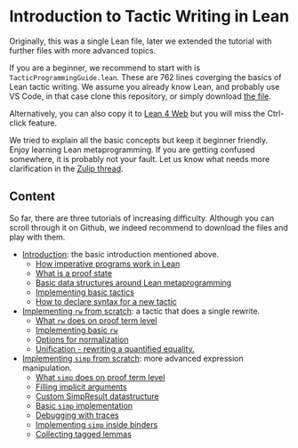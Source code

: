 # Introduction to Tactic Writing in Lean

Originally, this was a single Lean file, later we extended the tutorial with further files with more advanced topics.

If you are a beginner, we recommend to start with is `TacticProgrammingGuide.lean`. These are 762 lines coverging the basics of Lean tactic writing.
We assume you already know Lean, and probably use VS Code,
in that case clone this repository, or simply download [the file](TacticProgrammingGuide.lean).

Alternatively, you can also copy it to [Lean 4 Web](https://live.lean-lang.org/) but you will miss the Ctrl-click feature.

We tried to explain all the basic concepts but keep it beginner friendly.
Enjoy learning Lean metaprogramming. If you are getting confused somewhere, it is probably not your fault. Let us know what needs more clarification in the [Zulip thread](https://leanprover.zulipchat.com/#narrow/channel/239415-metaprogramming-.2F-tactics/topic/Introduction.20to.20tactic.20programming/near/524164016).

## Content

So far, there are three tutorials of increasing difficulty. Although you can scroll through it on Github, we indeed recommend to download the files and play with them.
* [Introduction](TacticProgrammingGuide.lean): the basic introduction mentioned above.
  * [How imperative programs work in Lean](TacticProgrammingGuide.lean#L44)
  * [What is a proof state](TacticProgrammingGuide.lean#L127)
  * [Basic data structures around Lean metaprogramming](TacticProgrammingGuide.lean#L155)
  * [Implementing basic tactics](TacticProgrammingGuide.lean#L238)
  * [How to declare syntax for a new tactic](TacticProgrammingGuide.lean#L513)
* [Implementing `rw` from scratch](CustomRw.lean): a tactic that does a single rewrite.
  * [What `rw` does on proof term level](CustomRw.lean#L19)
  * [Implementing basic `rw`](CustomRw.lean#L67)
  * [Options for normalization](CustomRw.lean#L235)
  * [Unification - rewriting a quantified equality.](CustomRw.lean#L306)
* [Implementing `simp` from scratch](CustomSimp.lean): more advanced expression manipulation.
  * [What `simp` does on proof term level](CustomSimp.lean#L22)
  * [Filling implicit arguments](CustomSimp.lean#L83)
  * [Custom SimpResult datastructure](CustomSimp.lean#L187)
  * [Basic `simp` implementation](CustomSimp.lean#L250)
  * [Debugging with traces](CustomSimp.lean#L360)
  * [Implementing `simp` inside binders](CustomSimp.lean#L457)
  * [Collecting tagged lemmas](CustomSimp.lean#L595)
